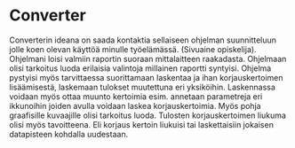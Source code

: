 # Converter
Converterin ideana on saada kontaktia sellaiseen ohjelman suunnitteluun jolle koen olevan käyttöä minulle työelämässä. (Sivuaine opiskelija). Ohjelmani loisi valmiin raportin suoraan mittalaitteen raakadasta. Ohjelmaan olisi tarkoitus luoda erilaisia valintoja millainen raportti syntyisi. Ohjelma pystyisi myös tarvittaessa suorittamaan laskentaa ja ihan korjauskertoimen lisäämisestä, laskemaan  tulokset muutettuna eri yksiköihin. Laskennassa voidaan myös ottaa muunto kertoimia esim. annetaan parametreja eri ikkunoihin joiden avulla voidaan laskea korjauskertoimia. Myös pohja graafisille kuvaajille olisi tarkoitus luoda. Tulosten korjauskertoimen liukuma olisi myös tavoitteena. Eli korjaus kertoin liukuisi tai laskettaisiin jokaisen datapisteen kohdalla uudestaan.
